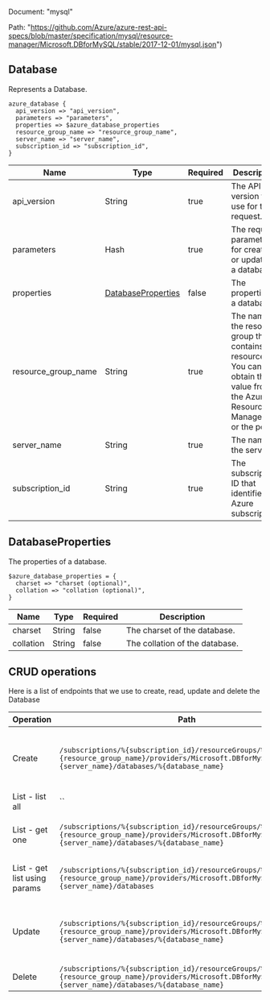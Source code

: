Document: "mysql"


Path: "https://github.com/Azure/azure-rest-api-specs/blob/master/specification/mysql/resource-manager/Microsoft.DBforMySQL/stable/2017-12-01/mysql.json")

## Database

Represents a Database.

```puppet
azure_database {
  api_version => "api_version",
  parameters => "parameters",
  properties => $azure_database_properties
  resource_group_name => "resource_group_name",
  server_name => "server_name",
  subscription_id => "subscription_id",
}
```

| Name        | Type           | Required       | Description       |
| ------------- | ------------- | ------------- | ------------- |
|api_version | String | true | The API version to use for the request. |
|parameters | Hash | true | The required parameters for creating or updating a database. |
|properties | [DatabaseProperties](#databaseproperties) | false | The properties of a database. |
|resource_group_name | String | true | The name of the resource group that contains the resource. You can obtain this value from the Azure Resource Manager API or the portal. |
|server_name | String | true | The name of the server. |
|subscription_id | String | true | The subscription ID that identifies an Azure subscription. |
        
## DatabaseProperties

The properties of a database.

```puppet
$azure_database_properties = {
  charset => "charset (optional)",
  collation => "collation (optional)",
}
```

| Name        | Type           | Required       | Description       |
| ------------- | ------------- | ------------- | ------------- |
|charset | String | false | The charset of the database. |
|collation | String | false | The collation of the database. |



## CRUD operations

Here is a list of endpoints that we use to create, read, update and delete the Database

| Operation | Path | Verb | Description | OperationID |
| ------------- | ------------- | ------------- | ------------- | ------------- |
|Create|`/subscriptions/%{subscription_id}/resourceGroups/%{resource_group_name}/providers/Microsoft.DBforMySQL/servers/%{server_name}/databases/%{database_name}`|Put|Creates a new database or updates an existing database.|Databases_CreateOrUpdate|
|List - list all|``||||
|List - get one|`/subscriptions/%{subscription_id}/resourceGroups/%{resource_group_name}/providers/Microsoft.DBforMySQL/servers/%{server_name}/databases/%{database_name}`|Get|Gets information about a database.|Databases_Get|
|List - get list using params|`/subscriptions/%{subscription_id}/resourceGroups/%{resource_group_name}/providers/Microsoft.DBforMySQL/servers/%{server_name}/databases`|Get|List all the databases in a given server.|Databases_ListByServer|
|Update|`/subscriptions/%{subscription_id}/resourceGroups/%{resource_group_name}/providers/Microsoft.DBforMySQL/servers/%{server_name}/databases/%{database_name}`|Put|Creates a new database or updates an existing database.|Databases_CreateOrUpdate|
|Delete|`/subscriptions/%{subscription_id}/resourceGroups/%{resource_group_name}/providers/Microsoft.DBforMySQL/servers/%{server_name}/databases/%{database_name}`|Delete|Deletes a database.|Databases_Delete|
